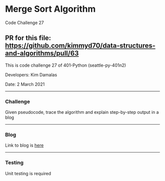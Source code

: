 # Merge Sort Algorithm
Code Challenge 27

## PR for this file: https://github.com/kimmyd70/data-structures-and-algorithms/pull/63

This is code challenge 27 of 401-Python (seattle-py-401n2)

Developers: Kim Damalas

Date: 2 March 2021
____________________

### Challenge 

Given pseudocode, trace the algorithm and explain step-by-step output in a blog

__________________

### Blog

Link to blog is [here](./merge_sort/BLOG.md)

____________________

### Testing

Unit testing is required